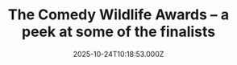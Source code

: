 ---
title: "The Comedy Wildlife Awards – a peek at some of the finalists"
date: 2025-10-24T10:18:53.000Z
category: Human Kindness
externalLink: "https://www.positive.news/environment/the-comedy-wildlife-awards-a-peek-at-some-of-the-finalists/"
image: ""
excerpt: "The ‘world’s funniest wildlife photography competition’ has revealed its shortlist, showing nature at its comedic best The post The Comedy Wildlife Awards – a peek at some of the finalists appeared first on Positive News.…"
---